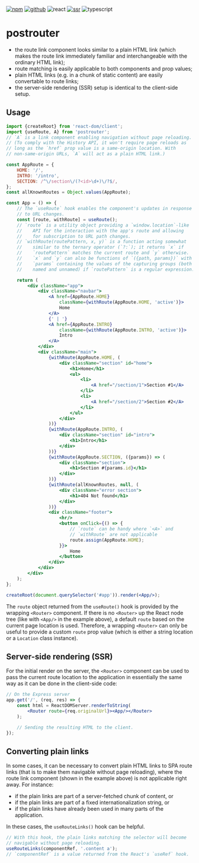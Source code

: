 [![npm](https://img.shields.io/npm/v/postrouter?labelColor=royalblue&color=royalblue&style=flat-square)](https://www.npmjs.com/package/postrouter) [![github](https://img.shields.io/badge/-github-royalblue?labelColor=royalblue&color=royalblue&style=flat-square&logo=github)](https://github.com/axtk/postrouter) ![react](https://img.shields.io/badge/%23-react-345?labelColor=345&color=345&style=flat-square) [![ssr](https://img.shields.io/badge/%23-ssr-345?labelColor=345&color=345&style=flat-square)](#server-side-rendering-ssr) ![typescript](https://img.shields.io/badge/%23-typescript-345?labelColor=345&color=345&style=flat-square)

# postrouter

- the route link component looks similar to a plain HTML link (which makes the route link immediately familiar and interchangeable with the ordinary HTML link);
- route matching is easily applicable to both components and prop values;
- plain HTML links (e.g. in a chunk of static content) are easily convertable to route links;
- the server-side rendering (SSR) setup is identical to the client-side setup.

## Usage

```jsx
import {createRoot} from 'react-dom/client';
import {useRoute, A} from 'postrouter';
// `A` is a link component enabling navigation without page reloading.
// (To comply with the History API, it won't require page reloads as
// long as the `href` prop value is a same-origin location. With
// non-same-origin URLs, `A` will act as a plain HTML link.)

const AppRoute = {
    HOME: '/',
    INTRO: '/intro',
    SECTION: /^\/section\/(?<id>\d+)\/?$/,
};
const allKnownRoutes = Object.values(AppRoute);

const App = () => {
    // The `useRoute` hook enables the component's updates in response
    // to URL changes.
    const [route, withRoute] = useRoute();
    // `route` is a utility object providing a `window.location`-like
    //    API for the interaction with the app's route and allowing
    //    for subscription to URL path changes.
    // `withRoute(routePattern, x, y)` is a function acting somewhat
    //    similar to the ternary operator (`?:`); it returns `x` if
    //    `routePattern` matches the current route and `y` otherwise.
    //    `x` and `y` can also be functions of `({path, params})` with
    //    `params` containing the values of the capturing groups (both
    //    named and unnamed) if `routePattern` is a regular expression.

    return (
        <div className="app">
            <div className="navbar">
                <A href={AppRoute.HOME}
                    className={withRoute(AppRoute.HOME, 'active')}>
                    Home
                </A>
                {' | '}
                <A href={AppRoute.INTRO}
                    className={withRoute(AppRoute.INTRO, 'active')}>
                    Intro
                </A>
            </div>
            <div className="main">
                {withRoute(AppRoute.HOME, (
                    <div className="section" id="home">
                        <h1>Home</h1>
                        <ul>
                            <li>
                                <A href="/section/1">Section #1</A>
                            </li>
                            <li>
                                <A href="/section/2">Section #2</A>
                            </li>
                        </ul>
                    </div>
                ))}
                {withRoute(AppRoute.INTRO, (
                    <div className="section" id="intro">
                        <h1>Intro</h1>
                    </div>
                ))}
                {withRoute(AppRoute.SECTION, ({params}) => (
                    <div className="section">
                        <h1>Section #{params.id}</h1>
                    </div>
                ))}
                {withRoute(allKnownRoutes, null, (
                    <div className="error section">
                        <h1>404 Not found</h1>
                    </div>
                ))}
                <div className="footer">
                    <hr/>
                    <button onClick={() => {
                        // `route` can be handy where `<A>` and
                        // `withRoute` are not applicable
                        route.assign(AppRoute.HOME);
                    }}>
                        Home
                    </button>
                </div>
            </div>
        </div>
    );
};

createRoot(document.querySelector('#app')).render(<App/>);
```

The `route` object returned from the `useRoute()` hook is provided by the wrapping `<Router>` component. If there is no `<Router>` up the React node tree (like with `<App/>` in the example above), a default `route` based on the current page location is used. Therefore, a wrapping `<Router>` can only be useful to provide a custom `route` prop value (which is either a string location or a `Location` class instance).

## Server-side rendering (SSR)

For the initial render on the server, the `<Router>` component can be used to pass the current route location to the application in essentially the same way as it can be done in the client-side code:

```jsx
// On the Express server
app.get('/', (req, res) => {
    const html = ReactDOMServer.renderToString(
        <Router route={req.originalUrl}><App/></Router>
    );

    // Sending the resulting HTML to the client.
});
```

## Converting plain links

In some cases, it can be necessary to convert plain HTML links to SPA route links (that is to make them navigable without page reloading), where the route link component (shown in the example above) is not applicable right away. For instance:

- if the plain links are part of a server-fetched chunk of content, or
- if the plain links are part of a fixed internationalization string, or
- if the plain links have already been used in many parts of the application.

In these cases, the `useRouteLinks()` hook can be helpful.

```js
// With this hook, the plain links matching the selector will become
// navigable without page reloading.
useRouteLinks(componentRef, '.content a');
// `componentRef` is a value returned from the React's `useRef` hook.
```
